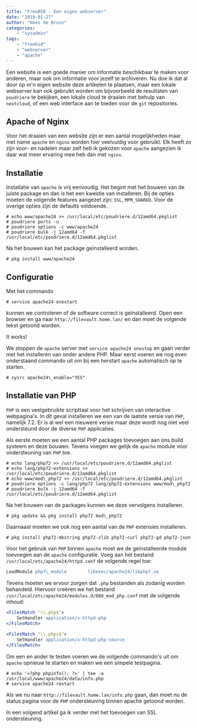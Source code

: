 ```yaml
---
title: "FreeBSD - Een eigen webserver"
date: "2019-01-27"
author: "Kees de Bruin"
categories:
    - "sysadmin"
tags:
    - "freebsd"
    - "webserver"
    - "apache"
---
```


Een website is een goede manier om informatie beschikbaar te maken voor anderen, maar ook om informatie voor jezelf te archiveren. Nu doe ik dat al door op m'n eigen website deze artikelen te plaatsen, maar een lokale webserver kan ook gebruikt worden om bijvoorbeeld de resultaten van `poudriere` te bekijken, een lokale cloud te draaien met behulp van `nextcloud`, of een web interface aan te bieden voor de `git` repositories.

## Apache of Nginx

Voor het draaien van een website zijn er een aantal mogelijkheden maar met name `apache` en `nginx` worden hier veelvuldig voor gebruikt. Elk heeft zo zijn voor- en nadelen maar zelf heb ik gekozen voor `apache` aangezien ik daar wat meer ervaring mee heb dan met `nginx`.

## Installatie

Installatie van `apache` is vrij eenvoudig. Het begint met het bouwen van de juiste package en dan is het een kwestie van installeren. Bij de opties moeten de volgende features aangezet zijn: `SSL`, `MPM_SHARED`. Voor de overige opties zijn de defaults voldoende.

```shell
# echo www/apache24 >> /usr/local/etc/poudriere.d/12amd64.pkglist  
# poudriere ports -u  
# poudriere options -c www/apache24  
# poudriere bulk -j 12amd64 -f /usr/local/etc/poudriere.d/12amd64.pkglist
```

Na het bouwen kan het package geïnstalleerd worden.

```shell
# pkg install www/apache24
```

## Configuratie

Met het commando

```shell
# service apache24 onestart
```

kunnen we controleren of de software correct is geïnstalleerd. Open een browser en ga naar `http://filevault.home.lan/` en dan moet de volgende tekst getoond worden.

It works!

We stoppen de `apache` server met `service apache24 onestop` en gaan verder met het installeren van onder andere PHP. Maar eerst voeren we nog even onderstaand commando uit om bij een herstart `apache` automatisch op te starten.

```shell
# sysrc apache24\_enable="YES"
```

## Installatie van PHP

`PHP` is een veelgebruikte scripttaal voor het schrijven van interactive webpagina's. In dit geval installeren we een van de laatste versie van `PHP`, namelijk 7.2. Er is al wel een nieuwere versie maar deze wordt nog niet veel ondersteund door de diverse `PHP` applicaties.

Als eerste moeten we een aantal PHP packages toevoegen aan ons build systeem en deze bouwen. Tevens voegen we gelijk de `apache` module voor ondersteuning van `PHP` toe.

```shell
# echo lang/php72 >> /usr/local/etc/poudriere.d/12amd64.pkglist  
# echo lang/php72-extensions >> /usr/local/etc/poudriere.d/12amd64.pkglist  
# echo www/mod\_php72 >> /usr/local/etc/poudriere.d/12amd64.pkglist  
# poudriere options -c lang/php72 lang/php72-extensions www/mod\_php72  
# poudriere bulk -j 12amd64 -f /usr/local/etc/poudriere.d/12amd64.pkglist
```

Na het bouwen van de packages kunnen we deze vervolgens installeren.

```shell
# pkg update && pkg install php72 mod\_php72
```

Daarnaast moeten we ook nog een aantal van de `PHP` extensies installeren.

```shell
# pkg install php72-mbstring php72-zlib php72-curl php72-gd php72-json
```

Voor het gebruik van `PHP` binnen `apache` moet we de geïnstalleerde module toevoegen aan de `apache` configuratie. Voeg aan het bestand `/usr/local/etc/apache24/httpd.conf` de volgende regel toe:

```apache
LoadModule php7\_module        libexec/apache24/libphp7.so
```

Tevens moeten we ervoor zorgen dat `.php` bestanden als zodanig worden behandeld. Hiervoor creëren we het bestand `/usr/local/etc/apache24/modules.d/080_mod_php.conf` met de volgende inhoud:

```apache
<FilesMatch "\\.php$">  
    SetHandler application/x-httpd-php  
</FilesMatch>  
  
<FilesMatch "\\.phps$">  
    SetHandler application/x-httpd-php-source  
</FilesMatch>  
```

Om een en ander te testen voeren we de volgende commando's uit om `apache` opnieuw te starten en maken we een simpele testpagina.

```shell
# echo '<?php phpinfo(); ?>' | tee -a /usr/local/www/apache24/data/info.php  
# service apache24 restart
```

Als we nu naar `http://filevault.home.lan/info.php` gaan, dan moet nu de status pagina voor de `PHP` ondersteuning binnen apache getoond worden.

In een volgend artikel ga ik verder met het toevoegen van SSL ondersteuning.
